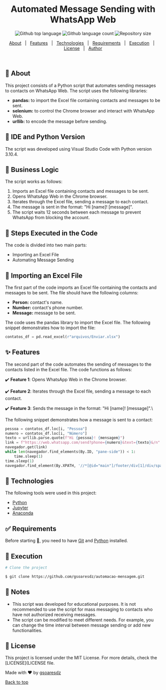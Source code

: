 <h1 align="center">Automated Message Sending with WhatsApp Web</h1>

<p align="center">
  <img alt="Github top language" src="https://img.shields.io/github/languages/top/gsoaresdz/automated-message?color=56BEB8">

  <img alt="Github language count" src="https://img.shields.io/github/languages/count/gsoaresdz/automated-message?color=56BEB8">

  <img alt="Repository size" src="https://img.shields.io/github/repo-size/gsoaresdz/automated-message?color=56BEB8">

  <!--<img alt="License" src="https://img.shields.io/github/license/gsoaresdz/automacao-mensagem?color=56BEB8">-->

</p>

<p align="center">
  <a href="#dart-about">About</a> &#xa0; | &#xa0; 
  <a href="#sparkles-features">Features</a> &#xa0; | &#xa0;
  <a href="#rocket-technologies">Technologies</a> &#xa0; | &#xa0;
  <a href="#white_check_mark-requirements">Requirements</a> &#xa0; | &#xa0;
  <a href="#checkered_flag-execution">Execution</a> &#xa0; | &#xa0;
  <a href="#memo-license">License</a> &#xa0; | &#xa0;
  <a href="https://github.com/gsoaresdz" target="_blank">Author</a>
</p>

<br>

## :dart: About

This project consists of a Python script that automates sending messages to contacts on WhatsApp Web. The script uses the following libraries:

- **pandas:** to import the Excel file containing contacts and messages to be sent.
- **selenium:** to control the Chrome browser and interact with WhatsApp Web.
- **urllib:** to encode the message before sending.

## :memo: IDE and Python Version

The script was developed using Visual Studio Code with Python version 3.10.4.

## :memo: Business Logic

The script works as follows:

1. Imports an Excel file containing contacts and messages to be sent.
2. Opens WhatsApp Web in the Chrome browser.
3. Iterates through the Excel file, sending a message to each contact.
4. The message is sent in the format: "Hi [name]! [message]".
5. The script waits 12 seconds between each message to prevent WhatsApp from blocking the account.

## :memo: Steps Executed in the Code

The code is divided into two main parts:

- Importing an Excel File
- Automating Message Sending

## :memo: Importing an Excel File

The first part of the code imports an Excel file containing the contacts and messages to be sent. The file should have the following columns:

- **Person:** contact's name.
- **Number:** contact's phone number.
- **Message:** message to be sent.

The code uses the pandas library to import the Excel file. The following snippet demonstrates how to import the file:

```python
contatos_df = pd.read_excel(r"arquivos/Enviar.xlsx")
```

## :sparkles: Features

The second part of the code automates the sending of messages to the contacts listed in the Excel file. The code functions as follows:

:heavy_check_mark: **Feature 1**: Opens WhatsApp Web in the Chrome browser.

:heavy_check_mark: **Feature 2**: Iterates through the Excel file, sending a message to each contact.

:heavy_check_mark: **Feature 3**: Sends the message in the format: "Hi [name]! [message]".\

The following snippet demonstrates how a message is sent to a contact:

```python
pessoa = contatos_df.loc[i, "Pessoa"]
numero = contatos_df.loc[i, "Número"]
texto = urllib.parse.quote(f"Hi {pessoa}! {mensagem}")
link = f"https://web.whatsapp.com/send?phone={numero}&text={texto}&/n"
navegador.get(link)
while len(navegador.find_elements(By.ID, "pane-side")) < 1:
    time.sleep(1)
time.sleep(1)
navegador.find_element(By.XPATH, '//*[@id="main"]/footer/div[1]/div/span[2]/div/div[2]/div[2]/button/span').click()
```

## :rocket: Technologies

The following tools were used in this project:

- [Python](https://www.python.org/)
- [Jupyter](https://jupyter.org/)
- [Anaconda](https://www.anaconda.com/)

## :white_check_mark: Requirements

Before starting :checkered_flag:, you need to have [Git](https://git-scm.com/) and [Python](https://www.python.org/) installed.

## :checkered_flag: Execution

```bash
# Clone the project

$ git clone https://github.com/gsoaresdz/automacao-mensagem.git
```

## :memo: Notes

- This script was developed for educational purposes. It is not recommended to use the script for mass messaging to contacts who have not authorized receiving messages.
- The script can be modified to meet different needs. For example, you can change the time interval between message sending or add new functionalities.

## :memo: License

This project is licensed under the MIT License. For more details, check the [LICENSE](LICENSE file.

Made with :heart: by <a href="https://github.com/gsoaresdz" target="_blank">gsoaresdz</a>

<a href="#top">Back to top</a>

